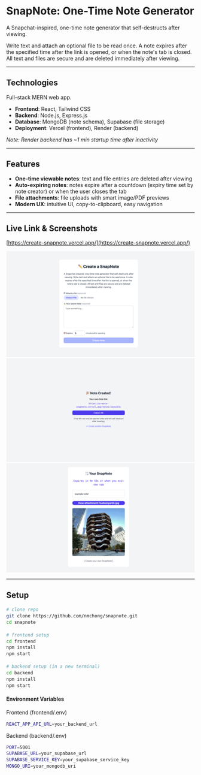 # SnapNote: One-Time Note Generator
A Snapchat-inspired, one-time note generator that self-destructs after viewing. 

Write text and attach an optional file to be read once. A note expires after the specified time after the link is opened, or when the note's tab is closed. All text and files are secure and are deleted immediately after viewing. 

---

## Technologies
Full-stack MERN web app.
- **Frontend**: React, Tailwind CSS
- **Backend**: Node.js, Express.js
- **Database**: MongoDB (note schema), Supabase (file storage)
- **Deployment**: Vercel (frontend), Render (backend)

*Note: Render backend has ~1 min startup time after inactivity*

---

## Features
- **One-time viewable notes**: text and file entries are deleted after viewing
- **Auto-expiring notes**: notes expire after a countdown (expiry time set by note creator) or when the user closes the tab
- **File attachments**: file uploads with smart image/PDF previews
- **Modern UX**: intuitive UI, copy-to-clipboard, easy navigation

---

## Live Link & Screenshots
[https://create-snapnote.vercel.app/](https://create-snapnote.vercel.app/)

![Create Note Page](./createNote.png)
![Note Created Page](./noteCreated.png)
![View Note Page](./viewNote.png)

---

## Setup
```bash
# clone repo
git clone https://github.com/nmchong/snapnote.git
cd snapnote

# frontend setup
cd frontend
npm install
npm start

# backend setup (in a new terminal)
cd backend
npm install
npm start
```
#### Environment Variables

Frontend (frontend/.env)
```bash
REACT_APP_API_URL=your_backend_url
```

Backend (backend/.env)
```bash
PORT=5001
SUPABASE_URL=your_supabase_url
SUPABASE_SERVICE_KEY=your_supabase_service_key
MONGO_URI=your_mongodb_uri
```
